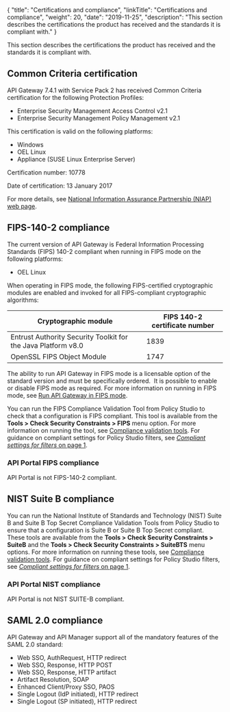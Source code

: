 {
"title": "Certifications and compliance",
"linkTitle": "Certifications and compliance",
"weight": 20,
"date": "2019-11-25",
"description": "This section describes the certifications the product has received and the standards it is compliant with."
}

This section describes the certifications the product has received and the standards it is compliant with.

## Common Criteria certification

API Gateway 7.4.1 with Service Pack 2 has received Common Criteria certification for the following Protection Profiles:

* Enterprise Security Management Access Control v2.1
* Enterprise Security Management Policy Management v2.1

This certification is valid on the following platforms:

* Windows
* OEL Linux
* Appliance (SUSE Linux Enterprise Server)

Certification number: 10778

Date of certification: 13 January 2017

For more details, see [National Information Assurance Partnership (NIAP) web page](https://www.niap-ccevs.org/Product/Compliant.cfm?pid=10778).

## FIPS-140-2 compliance

The current version of API Gateway is Federal Information Processing Standards (FIPS) 140-2 compliant when running in FIPS mode on the following platforms:

* OEL Linux

When operating in FIPS mode, the following FIPS-certified cryptographic modules are enabled and invoked for all FIPS-compliant cryptographic algorithms:

| Cryptographic module                                          | FIPS 140-2 certificate number |
|---------------------------------------------------------------|-------------------------------|
| Entrust Authority Security Toolkit for the Java Platform v8.0 | 1839                          |
| OpenSSL FIPS Object Module                                    | 1747                          |

The ability to run API Gateway in FIPS mode is a licensable option of the standard version and must be specifically ordered.  It is possible to enable or disable FIPS mode as required. For more information on running in FIPS mode, see
[Run API Gateway in FIPS mode](/docs/apigtw_security/admin_fips/).

You can run the FIPS Compliance Validation Tool from Policy Studio to check that a configuration is FIPS compliant. This tool is available from the **Tools > Check Security Constraints > FIPS** menu option. For more information on running the tool, see [Compliance validation tools](/docs/apigw_poldev/general_validation_tools/). For guidance on compliant settings for Policy Studio filters, see [*Compliant settings for filters* on page 1](../compliance_appendix.htm).

### API Portal FIPS compliance

API Portal is not FIPS-140-2 compliant.

## NIST Suite B compliance

You can run the National Institute of Standards and Technology (NIST) Suite B and Suite B Top Secret Compliance Validation Tools from Policy Studio to ensure that a configuration is Suite B or Suite B Top Secret compliant. These tools are available from the **Tools > Check Security Constraints > SuiteB** and the **Tools > Check Security Constraints > SuiteBTS** menu options. For more information on running these tools, see [Compliance validation tools](/docs/apigw_poldev/general_validation_tools/). For guidance on compliant settings for Policy Studio filters, see [*Compliant settings for filters* on page 1](../compliance_appendix.htm).

### API Portal NIST compliance

API Portal is not NIST SUITE-B compliant.

## SAML 2.0 compliance

API Gateway and API Manager support all of the mandatory features of the SAML 2.0 standard:

* Web SSO, AuthRequest, HTTP redirect
* Web SSO, Response, HTTP POST
* Web SSO, Response, HTTP artifact
* Artifact Resolution, SOAP
* Enhanced Client/Proxy SSO, PAOS
* Single Logout (IdP initiated), HTTP redirect
* Single Logout (SP initiated), HTTP redirect
